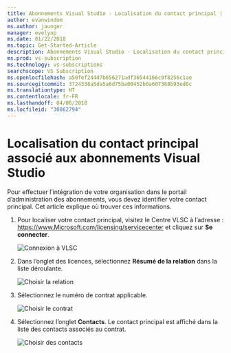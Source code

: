 ```yaml
---
title: Abonnements Visual Studio - Localisation du contact principal | Microsoft Docs
author: evanwindom
ms.author: jaunger
manager: evelynp
ms.date: 01/22/2018
ms.topic: Get-Started-Article
description: Abonnements Visual Studio - Localisation du contact principal | Microsoft Docs
ms.prod: vs-subscription
ms.technology: vs-subscriptions
searchscope: VS Subscription
ms.openlocfilehash: a50fef244d7b656271adf36544166c9f8256c1ae
ms.sourcegitcommit: 3724338a5da5a6d75ba00452b0a607388b93ed0c
ms.translationtype: HT
ms.contentlocale: fr-FR
ms.lasthandoff: 04/06/2018
ms.locfileid: "30862794"
---
```

# <a name="locating-the-primary-contact-associated-with-visual-studio-subscriptions"></a>Localisation du contact principal associé aux abonnements Visual Studio

Pour effectuer l’intégration de votre organisation dans le portail d’administration des abonnements, vous devez identifier votre contact principal.  Cet article explique où trouver ces informations.

1. Pour localiser votre contact principal, visitez le Centre VLSC à l’adresse : https://www.Microsoft.com/licensing/servicecenter et cliquez sur **Se connecter**.

    ![Connexion à VLSC](_img/locate-primary-contact/vlsc-sign-in.png)

2. Dans l’onglet des licences, sélectionnez **Résumé de la relation** dans la liste déroulante.

    ![Choisir la relation](_img/locate-primary-contact/vlsc-relationship.png)

3. Sélectionnez le numéro de contrat applicable. 

    ![Choisir le contrat](_img/locate-primary-contact/vlsc-agreement.png)

4. Sélectionnez l’onglet **Contacts**.  Le contact principal est affiché dans la liste des contacts associés au contrat. 

    ![Choisir des contacts](_img/locate-primary-contact/vlsc-contacts.png)
 
